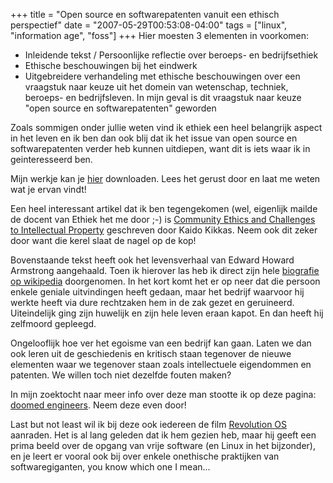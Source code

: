 +++
title = "Open source en softwarepatenten vanuit een ethisch perspectief"
date = "2007-05-29T00:53:08-04:00"
tags = ["linux", "information age", "foss"]
+++
Hier moesten 3 elementen in voorkomen:</p>

<ul>

<li>Inleidende tekst / Persoonlijke reflectie over beroeps- en bedrijfsethiek</li>

<li>Ethische beschouwingen bij het eindwerk</li>

<li>Uitgebreidere verhandeling met ethische beschouwingen over een vraagstuk naar keuze uit het domein van wetenschap, techniek, beroeps- en bedrijfsleven.  In mijn geval is dit vraagstuk naar keuze "open source en softwarepatenten" geworden</li>

</ul>

<p>Zoals sommigen onder jullie weten vind ik ethiek een heel belangrijk aspect in het leven en ik ben dan ook blij dat ik het issue van open source en softwarepatenten verder heb kunnen uitdiepen, want dit is iets waar ik in geinteresseerd ben.</p>

<p>Mijn werkje kan je <a href="/files/portfolio_ethiek_dieter_plaetinck(nl).pdf">hier</a> downloaden.  Lees het gerust door en laat me weten wat je ervan vindt!</p>

<p>Een heel interessant artikel dat ik ben tegengekomen (wel, eigenlijk mailde de docent van Ethiek het me door ;-) is <a href="http://www.kakupesa.net/kakk/docs/culteng2006_preprint.pdf">Community Ethics and Challenges to Intellectual Property</a> geschreven door Kaido Kikkas.  Neem ook dit zeker door want die kerel slaat de nagel op de kop!<br />

Bovenstaande tekst heeft ook het levensverhaal van Edward Howard Armstrong aangehaald.  Toen ik hierover las heb ik direct zijn hele <a href="http://en.wikipedia.org/wiki/Edwin_Howard_Armstrong">biografie op wikipedia</a> doorgenomen. In het kort komt het er op neer dat die persoon enkele geniale uitvindingen heeft gedaan, maar het bedrijf waarvoor hij werkte heeft via dure rechtzaken hem in de zak gezet en geruineerd.  Uiteindelijk ging zijn huwelijk en zijn hele leven eraan kapot.  En dan heeft hij zelfmoord gepleegd.<br />

Ongelooflijk hoe ver het egoisme van een bedrijf kan gaan.  Laten we dan ook leren uit de geschiedenis en kritisch staan tegenover de nieuwe elementen waar we tegenover staan zoals intellectuele eigendommen en patenten.  We willen toch niet dezelfde fouten maken?</p>

<p>In mijn zoektocht naar meer info over deze man stootte ik op deze pagina: <a href="http://world.std.com/~jlr/doom/doom_eng.htm">doomed engineers</a>.  Neem deze even door!</p>

<p>Last but not least wil ik bij deze ook iedereen de film <a href="http://www.revolution-os.com/">Revolution OS</a> aanraden.  Het is al lang geleden dat ik hem gezien heb, maar hij geeft een prima beeld over de opgang van vrije software (en Linux in het bijzonder), en je leert er vooral ook bij over enkele onethische praktijken van softwaregiganten, you know which one I mean...</p>
